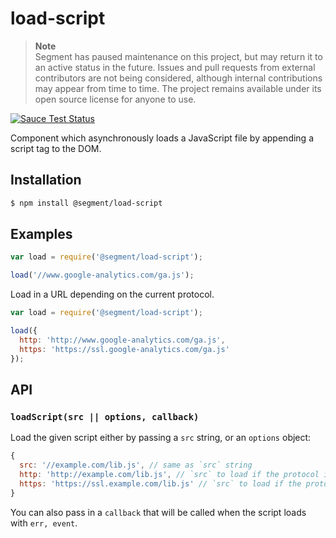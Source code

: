 # load-script

> **Note**  
> Segment has paused maintenance on this project, but may return it to an active status in the future. Issues and pull requests from external contributors are not being considered, although internal contributions may appear from time to time. The project remains available under its open source license for anyone to use.

[![Sauce Test Status](https://saucelabs.com/buildstatus/sio_load-script)](https://saucelabs.com/u/sio_load-script)

Component which asynchronously loads a JavaScript file by appending a script tag to the DOM.

## Installation

```sh
$ npm install @segment/load-script
```

## Examples
    
```js
var load = require('@segment/load-script');

load('//www.google-analytics.com/ga.js');
```

Load in a URL depending on the current protocol.

```js
var load = require('@segment/load-script');

load({
  http: 'http://www.google-analytics.com/ga.js',
  https: 'https://ssl.google-analytics.com/ga.js'
});
```

## API

### `loadScript(src || options, callback)`

Load the given script either by passing a `src` string, or an `options` object:

```js
{
  src: '//example.com/lib.js', // same as `src` string
  http: 'http://example.com/lib.js', // `src` to load if the protocol is `http:`
  https: 'https://ssl.example.com/lib.js' // `src` to load if the protocol is `https:`
}
```
  
You can also pass in a `callback` that will be called when the script loads with `err, event`.
